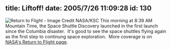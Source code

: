 title: Liftoff!
date: 2005/7/26 11:09:28
id: 130
---
![Return to Flight - Image Credit NASA/KSC](/journal_images/STS114Liftoff.jpg) This morning at 8:39 AM Mountain Time, the Space Shuttle Discovery launched in the first launch since the Columbia disaster.  It's good to see the space shuttles flying again as the first step to continung space exploration.  More coverage is on [NASA's Return to Flight page](http://www.nasa.gov/returntoflight/main/index.html?skipIntro=1).